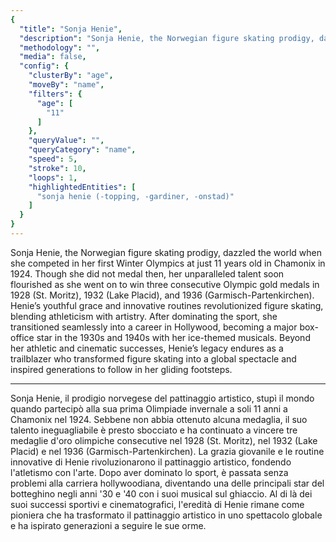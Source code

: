 ```yaml
---
{
  "title": "Sonja Henie",
  "description": "Sonja Henie, the Norwegian figure skating prodigy, dazzled the world when she competed in her first Winter Olympics at just 11 years old in Chamonix in 1924.",
  "methodology": "",
  "media": false,
  "config": {
    "clusterBy": "age",
    "moveBy": "name",
    "filters": {
      "age": [
        "11"
      ]
    },
    "queryValue": "",
    "queryCategory": "name",
    "speed": 5,
    "stroke": 10,
    "loops": 1,
    "highlightedEntities": [
      "sonja henie (-topping, -gardiner, -onstad)"
    ]
  }
}
---
```

Sonja Henie, the Norwegian figure skating prodigy, dazzled the world when she competed in her first Winter Olympics at just 11 years old in Chamonix in 1924. Though she did not medal then, her unparalleled talent soon flourished as she went on to win three consecutive Olympic gold medals in 1928 (St. Moritz), 1932 (Lake Placid), and 1936 (Garmisch-Partenkirchen). Henie’s youthful grace and innovative routines revolutionized figure skating, blending athleticism with artistry. After dominating the sport, she transitioned seamlessly into a career in Hollywood, becoming a major box-office star in the 1930s and 1940s with her ice-themed musicals. Beyond her athletic and cinematic successes, Henie’s legacy endures as a trailblazer who transformed figure skating into a global spectacle and inspired generations to follow in her gliding footsteps.

---

Sonja Henie, il prodigio norvegese del pattinaggio artistico, stupì il mondo quando partecipò alla sua prima Olimpiade invernale a soli 11 anni a Chamonix nel 1924. Sebbene non abbia ottenuto alcuna medaglia, il suo talento ineguagliabile è presto sbocciato e ha continuato a vincere tre medaglie d'oro olimpiche consecutive nel 1928 (St. Moritz), nel 1932 (Lake Placid) e nel 1936 (Garmisch-Partenkirchen). La grazia giovanile e le routine innovative di Henie rivoluzionarono il pattinaggio artistico, fondendo l'atletismo con l'arte. Dopo aver dominato lo sport, è passata senza problemi alla carriera hollywoodiana, diventando una delle principali star del botteghino negli anni '30 e '40 con i suoi musical sul ghiaccio. Al di là dei suoi successi sportivi e cinematografici, l'eredità di Henie rimane come pioniera che ha trasformato il pattinaggio artistico in uno spettacolo globale e ha ispirato generazioni a seguire le sue orme.
